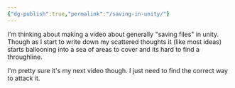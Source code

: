 ```yaml
---
{"dg-publish":true,"permalink":"/saving-in-unity/"}
---
```



I'm thinking about making a video about generally "saving files" in unity. 
Though as I start to write down my scattered thoughts it (like most ideas) starts ballooning into a sea of areas to cover and its hard to find a throughline. 

I'm pretty sure it's my next video though. I just need to find the correct way to attack it. 

<style> .container {font-family: sans-serif; text-align: center;} .button-wrapper button {z-index: 1;height: 40px; width: 100px; margin: 10px;padding: 5px;} .excalidraw .App-menu_top .buttonList { display: flex;} .excalidraw-wrapper { height: 800px; margin: 50px; position: relative;} :root[dir="ltr"] .excalidraw .layer-ui__wrapper .zen-mode-transition.App-menu_bottom--transition-left {transform: none;} </style><script src="https://cdn.jsdelivr.net/npm/react@17/umd/react.production.min.js"></script><script src="https://cdn.jsdelivr.net/npm/react-dom@17/umd/react-dom.production.min.js"></script><script type="text/javascript" src="https://cdn.jsdelivr.net/npm/@excalidraw/excalidraw@0/dist/excalidraw.production.min.js"></script><div id="SavingInUntyexcalidraw.md1"></div><script>(function(){const InitialData={"type":"excalidraw","version":2,"source":"https://github.com/zsviczian/obsidian-excalidraw-plugin/releases/tag/2.6.6","elements":[{"id":"0SPNO1OC","type":"text","x":-1577.8308718458309,"y":-1059.2155983291727,"width":428.1905822753906,"height":74.24953122037033,"angle":6.181162893763924,"strokeColor":"#2f9e44","backgroundColor":"transparent","fillStyle":"solid","strokeWidth":2,"strokeStyle":"solid","roughness":1,"opacity":100,"groupIds":[],"frameId":null,"index":"a0","roundness":null,"seed":328492749,"version":295,"versionNonce":1709961965,"isDeleted":false,"boundElements":[],"updated":1731163373904,"link":null,"locked":false,"text":"Saving in Unity","fontSize":59.399624976296266,"fontFamily":5,"textAlign":"left","verticalAlign":"top","containerId":null,"originalText":"Saving in Unity","autoResize":true,"lineHeight":1.25,"rawText":"Saving in Unity"},{"id":"xkSs5cTW","type":"text","x":-352.34769440014793,"y":-982.0244344075331,"width":448.4303132892772,"height":49.666687011718764,"angle":0,"strokeColor":"#1971c2","backgroundColor":"transparent","fillStyle":"solid","strokeWidth":2,"strokeStyle":"solid","roughness":1,"opacity":100,"groupIds":["Yf92po7n0fMVYJ-A0EV2O"],"frameId":null,"index":"a1","roundness":null,"seed":1733821741,"version":199,"versionNonce":892517987,"isDeleted":false,"boundElements":[],"updated":1731163373904,"link":null,"locked":false,"text":"Why do people use json","fontSize":39.73334960937497,"fontFamily":5,"textAlign":"left","verticalAlign":"top","containerId":null,"originalText":"Why do people use json","autoResize":true,"lineHeight":1.25,"rawText":"Why do people use json"},{"id":"wrBcJTif","type":"text","x":-284.3477554353042,"y":-914.6911824544081,"width":571.2595825195312,"height":25,"angle":0,"strokeColor":"#1e1e1e","backgroundColor":"transparent","fillStyle":"solid","strokeWidth":2,"strokeStyle":"solid","roughness":1,"opacity":100,"groupIds":["Yf92po7n0fMVYJ-A0EV2O"],"frameId":null,"index":"a2","roundness":null,"seed":299423629,"version":194,"versionNonce":2066287949,"isDeleted":false,"boundElements":[],"updated":1731163373904,"link":null,"locked":false,"text":"Json is for reading and for communicating, not persistence","fontSize":20,"fontFamily":5,"textAlign":"left","verticalAlign":"top","containerId":null,"originalText":"Json is for reading and for communicating, not persistence","autoResize":true,"lineHeight":1.25,"rawText":"Json is for reading and for communicating, not persistence"},{"id":"MBDJlZ9L","type":"text","x":-262.34781647046043,"y":-882.0244954426894,"width":568.4796142578125,"height":25,"angle":0,"strokeColor":"#1e1e1e","backgroundColor":"transparent","fillStyle":"solid","strokeWidth":2,"strokeStyle":"solid","roughness":1,"opacity":100,"groupIds":["Yf92po7n0fMVYJ-A0EV2O"],"frameId":null,"index":"a3","roundness":null,"seed":760241645,"version":218,"versionNonce":1907554819,"isDeleted":false,"boundElements":[],"updated":1731163373904,"link":null,"locked":false,"text":"Json is not a file format its a \"structured data notation\"","fontSize":20,"fontFamily":5,"textAlign":"left","verticalAlign":"top","containerId":null,"originalText":"Json is not a file format its a \"structured data notation\"","autoResize":true,"lineHeight":1.25,"rawText":"Json is not a file format its a \"structured data notation\""},{"id":"rjDhi7s8","type":"text","x":-246.3477859528823,"y":-846.0244954426894,"width":546.8995361328125,"height":25,"angle":0,"strokeColor":"#1e1e1e","backgroundColor":"transparent","fillStyle":"solid","strokeWidth":2,"strokeStyle":"solid","roughness":1,"opacity":100,"groupIds":["Yf92po7n0fMVYJ-A0EV2O"],"frameId":null,"index":"a4","roundness":null,"seed":1355290701,"version":209,"versionNonce":1922292653,"isDeleted":false,"boundElements":[],"updated":1731163373904,"link":null,"locked":false,"text":"Use json to cross a boundary. Aka an api, not for a file","fontSize":20,"fontFamily":5,"textAlign":"left","verticalAlign":"top","containerId":null,"originalText":"Use json to cross a boundary. Aka an api, not for a file","autoResize":true,"lineHeight":1.25,"rawText":"Use json to cross a boundary. Aka an api, not for a file"},{"id":"iFDTFFiZ","type":"text","x":-237.68112945874168,"y":-811.3578694661269,"width":672.879638671875,"height":25,"angle":0,"strokeColor":"#1e1e1e","backgroundColor":"transparent","fillStyle":"solid","strokeWidth":2,"strokeStyle":"solid","roughness":1,"opacity":100,"groupIds":["Yf92po7n0fMVYJ-A0EV2O"],"frameId":null,"index":"a5","roundness":null,"seed":1981384365,"version":198,"versionNonce":367706531,"isDeleted":false,"boundElements":[],"updated":1731163373904,"link":null,"locked":false,"text":"Json reflects objects. It saves anything it finds, not what you need","fontSize":20,"fontFamily":5,"textAlign":"left","verticalAlign":"top","containerId":null,"originalText":"Json reflects objects. It saves anything it finds, not what you need","autoResize":true,"lineHeight":1.25,"rawText":"Json reflects objects. It saves anything it finds, not what you need"},{"id":"COfvDWZr","type":"text","x":-251.01447296460105,"y":-776.6912434895644,"width":621.6195678710938,"height":25,"angle":0,"strokeColor":"#1e1e1e","backgroundColor":"transparent","fillStyle":"solid","strokeWidth":2,"strokeStyle":"solid","roughness":1,"opacity":100,"groupIds":["Yf92po7n0fMVYJ-A0EV2O"],"frameId":null,"index":"a6","roundness":null,"seed":535701773,"version":210,"versionNonce":1009678915,"isDeleted":false,"boundElements":[],"updated":1731163373902,"link":null,"locked":false,"text":"Json stores words not data. Words scale differently than data","fontSize":20,"fontFamily":5,"textAlign":"left","verticalAlign":"top","containerId":null,"originalText":"Json stores words not data. Words scale differently than data","autoResize":true,"lineHeight":1.25,"rawText":"Json stores words not data. Words scale differently than data"},{"id":"asb8hM1Y","type":"text","x":-252.3477859528823,"y":-743.3579305012831,"width":840.0594482421875,"height":50,"angle":0,"strokeColor":"#1e1e1e","backgroundColor":"transparent","fillStyle":"solid","strokeWidth":2,"strokeStyle":"solid","roughness":1,"opacity":100,"groupIds":["Yf92po7n0fMVYJ-A0EV2O"],"frameId":null,"index":"a7","roundness":null,"seed":1069514605,"version":280,"versionNonce":1032600035,"isDeleted":false,"boundElements":[],"updated":1731163373902,"link":null,"locked":false,"text":"In Json 3.45436565 is 5 times larger than '85', does that make sense for game data?\n ","fontSize":20,"fontFamily":5,"textAlign":"left","verticalAlign":"top","containerId":null,"originalText":"In Json 3.45436565 is 5 times larger than '85', does that make sense for game data?\n ","autoResize":true,"lineHeight":1.25,"rawText":"In Json 3.45436565 is 5 times larger than '85', does that make sense for game data?\n "},{"id":"9Xjx7WrJ","type":"text","x":870.7543088161678,"y":-876.6526668299759,"width":370.23974609375,"height":50,"angle":0,"strokeColor":"#1e1e1e","backgroundColor":"transparent","fillStyle":"solid","strokeWidth":2,"strokeStyle":"solid","roughness":1,"opacity":100,"groupIds":[],"frameId":null,"index":"a8","roundness":null,"seed":1540819405,"version":407,"versionNonce":609607181,"isDeleted":false,"boundElements":[],"updated":1731163373904,"link":null,"locked":false,"text":"If something is \"as expected\" do you \nneed to actually store \"default\"?","fontSize":20,"fontFamily":5,"textAlign":"left","verticalAlign":"top","containerId":null,"originalText":"If something is \"as expected\" do you \nneed to actually store \"default\"?","autoResize":true,"lineHeight":1.25,"rawText":"If something is \"as expected\" do you \nneed to actually store \"default\"?"},{"id":"aad5CQ9R","type":"text","x":834.2040049118054,"y":-966.666157449057,"width":419.6279239094815,"height":62.33334350585936,"angle":0,"strokeColor":"#1971c2","backgroundColor":"transparent","fillStyle":"solid","strokeWidth":2,"strokeStyle":"solid","roughness":1,"opacity":100,"groupIds":[],"frameId":null,"index":"a9","roundness":null,"seed":1968064557,"version":206,"versionNonce":1527289155,"isDeleted":false,"boundElements":[],"updated":1731163373904,"link":null,"locked":false,"text":"QUANTIZATION","fontSize":49.86667480468749,"fontFamily":5,"textAlign":"left","verticalAlign":"top","containerId":null,"originalText":"QUANTIZATION","autoResize":true,"lineHeight":1.25,"rawText":"QUANTIZATION"},{"id":"uVNJzHg9","type":"text","x":-215.8292414379082,"y":-482.09859212237683,"width":946.3995361328125,"height":50,"angle":0,"strokeColor":"#1e1e1e","backgroundColor":"transparent","fillStyle":"solid","strokeWidth":2,"strokeStyle":"solid","roughness":1,"opacity":100,"groupIds":["O3fXLVXQevStQ4GFV5Qr5"],"frameId":null,"index":"aA","roundness":null,"seed":772717197,"version":583,"versionNonce":661165165,"isDeleted":false,"boundElements":[],"updated":1731163373904,"link":null,"locked":false,"text":"therefor a byte is an 'enum' with 256 values, a float is 4 bytes, an int is 8.\n does it make sense to store the number 0 or 5 in a space that can hold 4,294,967,295 values?","fontSize":20,"fontFamily":5,"textAlign":"left","verticalAlign":"top","containerId":null,"originalText":"therefor a byte is an 'enum' with 256 values, a float is 4 bytes, an int is 8.\n does it make sense to store the number 0 or 5 in a space that can hold 4,294,967,295 values?","autoResize":true,"lineHeight":1.25,"rawText":"therefor a byte is an 'enum' with 256 values, a float is 4 bytes, an int is 8.\n does it make sense to store the number 0 or 5 in a space that can hold 4,294,967,295 values?"},{"id":"R7wCUYvO","type":"text","x":-220.4962132803562,"y":-426.1542307535619,"width":938.2196044921875,"height":25,"angle":0,"strokeColor":"#1e1e1e","backgroundColor":"transparent","fillStyle":"solid","strokeWidth":2,"strokeStyle":"solid","roughness":1,"opacity":100,"groupIds":["O3fXLVXQevStQ4GFV5Qr5"],"frameId":null,"index":"aB","roundness":null,"seed":785506541,"version":308,"versionNonce":1349186787,"isDeleted":false,"boundElements":[],"updated":1731163373904,"link":null,"locked":false,"text":"if you have <250 possible enemy types do you really need to store any more than a single byte?","fontSize":20,"fontFamily":5,"textAlign":"left","verticalAlign":"top","containerId":null,"originalText":"if you have <250 possible enemy types do you really need to store any more than a single byte?","autoResize":true,"lineHeight":1.25,"rawText":"if you have <250 possible enemy types do you really need to store any more than a single byte?"},{"id":"iTf3YmXp","type":"text","x":-267.8293940257988,"y":-593.4319508870253,"width":296.61618084318945,"height":54.33331298828125,"angle":0,"strokeColor":"#1971c2","backgroundColor":"transparent","fillStyle":"solid","strokeWidth":2,"strokeStyle":"solid","roughness":1,"opacity":100,"groupIds":["KILiSk2QmKbUXY1InszS7","O3fXLVXQevStQ4GFV5Qr5"],"frameId":null,"index":"aC","roundness":null,"seed":1294023501,"version":594,"versionNonce":2006286029,"isDeleted":false,"boundElements":[],"updated":1731163373904,"link":null,"locked":false,"text":"It's All Binary","fontSize":43.466650390625,"fontFamily":5,"textAlign":"left","verticalAlign":"top","containerId":null,"originalText":"It's All Binary","autoResize":true,"lineHeight":1.25,"rawText":"It's All Binary"},{"id":"PdztxnXX","type":"text","x":-222.49595896720507,"y":-522.0986531575331,"width":706.8795776367188,"height":25,"angle":0,"strokeColor":"#1e1e1e","backgroundColor":"transparent","fillStyle":"solid","strokeWidth":2,"strokeStyle":"solid","roughness":1,"opacity":100,"groupIds":["KILiSk2QmKbUXY1InszS7","O3fXLVXQevStQ4GFV5Qr5"],"frameId":null,"index":"aD","roundness":null,"seed":1901480365,"version":357,"versionNonce":362832003,"isDeleted":false,"boundElements":[],"updated":1731163373904,"link":null,"locked":false,"text":"a bit is 2 values, 0 or 1, a nibble is 4 bits, a byte is 2 nibbles aka 8 bits","fontSize":20,"fontFamily":5,"textAlign":"left","verticalAlign":"top","containerId":null,"originalText":"a bit is 2 values, 0 or 1, a nibble is 4 bits, a byte is 2 nibbles aka 8 bits","autoResize":true,"lineHeight":1.25,"rawText":"a bit is 2 values, 0 or 1, a nibble is 4 bits, a byte is 2 nibbles aka 8 bits"},{"id":"gv5lqtGZ","type":"text","x":-202.12567562844674,"y":-365.1912858750897,"width":433.28062663185824,"height":44.25930447048599,"angle":0,"strokeColor":"#1971c2","backgroundColor":"transparent","fillStyle":"solid","strokeWidth":2,"strokeStyle":"solid","roughness":1,"opacity":100,"groupIds":["4QzWelYOmGOcygK7-TGCA","KILiSk2QmKbUXY1InszS7","O3fXLVXQevStQ4GFV5Qr5"],"frameId":null,"index":"aE","roundness":null,"seed":1016761357,"version":290,"versionNonce":1534467373,"isDeleted":false,"boundElements":[],"updated":1731163373904,"link":null,"locked":false,"text":"Data has common shapes","fontSize":35.4074435763888,"fontFamily":5,"textAlign":"left","verticalAlign":"top","containerId":null,"originalText":"Data has common shapes","autoResize":true,"lineHeight":1.25,"rawText":"Data has common shapes"},{"id":"4xCfLQuH","type":"text","x":-132.49585385110254,"y":-292.9691314697072,"width":911.5394287109375,"height":725,"angle":0,"strokeColor":"#1e1e1e","backgroundColor":"transparent","fillStyle":"solid","strokeWidth":2,"strokeStyle":"solid","roughness":1,"opacity":100,"groupIds":["4QzWelYOmGOcygK7-TGCA","KILiSk2QmKbUXY1InszS7","O3fXLVXQevStQ4GFV5Qr5"],"frameId":null,"index":"aF","roundness":null,"seed":1860665965,"version":1438,"versionNonce":1416058915,"isDeleted":false,"boundElements":[],"updated":1731163373904,"link":null,"locked":false,"text":"If a default transform is 0,0,0 pos, Identity Quaternion and 1 scale...\nwhat do we need to save? have if before we save anything we save \"if\" we actually did save?\naka 0 - was default 1 - has a position but no scale or rotation, 2 - ok,it has all three. \nthen cant we \"variably\" store only the \"rest\" of the needed data?\nlets take a simple single vector3\nits either\n\n0 - default\n1 - all the same number\n2 - x and y are the same\n3 - x and z are the same\n4 - y and z are the same\n5 - all different\n\nif we store that flag before the vector, 80% of the time we can avoid at least 1 float. \nthat means 30% the size of the entire thing. \n\nif you are in a grid, do you need to store position at all?\nhow about just store\n\n- anchor transform - once\n- size of a tile - once\n- tile id and its value\nnow each unique tile is a single byte instead of vectors, quaternions or whatever. \nyou can derive the rest from the parent.\n\n\n\n","fontSize":20,"fontFamily":5,"textAlign":"left","verticalAlign":"top","containerId":null,"originalText":"If a default transform is 0,0,0 pos, Identity Quaternion and 1 scale...\nwhat do we need to save? have if before we save anything we save \"if\" we actually did save?\naka 0 - was default 1 - has a position but no scale or rotation, 2 - ok,it has all three. \nthen cant we \"variably\" store only the \"rest\" of the needed data?\nlets take a simple single vector3\nits either\n\n0 - default\n1 - all the same number\n2 - x and y are the same\n3 - x and z are the same\n4 - y and z are the same\n5 - all different\n\nif we store that flag before the vector, 80% of the time we can avoid at least 1 float. \nthat means 30% the size of the entire thing. \n\nif you are in a grid, do you need to store position at all?\nhow about just store\n\n- anchor transform - once\n- size of a tile - once\n- tile id and its value\nnow each unique tile is a single byte instead of vectors, quaternions or whatever. \nyou can derive the rest from the parent.\n\n\n\n","autoResize":true,"lineHeight":1.25,"rawText":"If a default transform is 0,0,0 pos, Identity Quaternion and 1 scale...\nwhat do we need to save? have if before we save anything we save \"if\" we actually did save?\naka 0 - was default 1 - has a position but no scale or rotation, 2 - ok,it has all three. \nthen cant we \"variably\" store only the \"rest\" of the needed data?\nlets take a simple single vector3\nits either\n\n0 - default\n1 - all the same number\n2 - x and y are the same\n3 - x and z are the same\n4 - y and z are the same\n5 - all different\n\nif we store that flag before the vector, 80% of the time we can avoid at least 1 float. \nthat means 30% the size of the entire thing. \n\nif you are in a grid, do you need to store position at all?\nhow about just store\n\n- anchor transform - once\n- size of a tile - once\n- tile id and its value\nnow each unique tile is a single byte instead of vectors, quaternions or whatever. \nyou can derive the rest from the parent.\n\n\n\n"},{"id":"f9UujB7c","type":"text","x":262.6891843975948,"y":-352.69125196667,"width":206.04783630371094,"height":20,"angle":0,"strokeColor":"#1971c2","backgroundColor":"transparent","fillStyle":"solid","strokeWidth":2,"strokeStyle":"solid","roughness":1,"opacity":100,"groupIds":["4QzWelYOmGOcygK7-TGCA","KILiSk2QmKbUXY1InszS7","O3fXLVXQevStQ4GFV5Qr5"],"frameId":null,"index":"aG","roundness":null,"seed":218541261,"version":281,"versionNonce":175370125,"isDeleted":false,"boundElements":[],"updated":1731163373904,"link":null,"locked":false,"text":"(Variable Length Encoding)","fontSize":16,"fontFamily":5,"textAlign":"left","verticalAlign":"top","containerId":null,"originalText":"(Variable Length Encoding)","autoResize":true,"lineHeight":1.25,"rawText":"(Variable Length Encoding)"},{"id":"z7T6AYCN","type":"text","x":-289.1627070140805,"y":365.54944356284346,"width":340.4166885263798,"height":55.37034776475691,"angle":0,"strokeColor":"#1e1e1e","backgroundColor":"transparent","fillStyle":"solid","strokeWidth":2,"strokeStyle":"solid","roughness":1,"opacity":100,"groupIds":["t1LwKkLT8B9ADFA6STRg7","KILiSk2QmKbUXY1InszS7","O3fXLVXQevStQ4GFV5Qr5"],"frameId":null,"index":"aH","roundness":null,"seed":1183943469,"version":306,"versionNonce":2058247107,"isDeleted":false,"boundElements":[],"updated":1731163373904,"link":null,"locked":false,"text":"No Files Needed","fontSize":44.29627821180547,"fontFamily":5,"textAlign":"left","verticalAlign":"top","containerId":null,"originalText":"No Files Needed","autoResize":true,"lineHeight":1.25,"rawText":"No Files Needed"},{"id":"RgmKQ0mV","type":"text","x":-175.08857642597263,"y":433.32722134062084,"width":554.61962890625,"height":25,"angle":0,"strokeColor":"#1e1e1e","backgroundColor":"transparent","fillStyle":"solid","strokeWidth":2,"strokeStyle":"solid","roughness":1,"opacity":100,"groupIds":["t1LwKkLT8B9ADFA6STRg7","KILiSk2QmKbUXY1InszS7","O3fXLVXQevStQ4GFV5Qr5"],"frameId":null,"index":"aI","roundness":null,"seed":468819341,"version":342,"versionNonce":315127277,"isDeleted":false,"boundElements":[],"updated":1731163373904,"link":null,"locked":false,"text":"People think \"file\" when they think saving. That's limiting","fontSize":20,"fontFamily":5,"textAlign":"left","verticalAlign":"top","containerId":null,"originalText":"People think \"file\" when they think saving. That's limiting","autoResize":true,"lineHeight":1.25,"rawText":"People think \"file\" when they think saving. That's limiting"},{"id":"wxky1RBf","type":"text","x":-172.12559085739645,"y":477.0309024387107,"width":646.2396240234375,"height":25,"angle":0,"strokeColor":"#1e1e1e","backgroundColor":"transparent","fillStyle":"solid","strokeWidth":2,"strokeStyle":"solid","roughness":1,"opacity":100,"groupIds":["t1LwKkLT8B9ADFA6STRg7","KILiSk2QmKbUXY1InszS7","O3fXLVXQevStQ4GFV5Qr5"],"frameId":null,"index":"aJ","roundness":null,"seed":1147167725,"version":276,"versionNonce":882109283,"isDeleted":false,"boundElements":[],"updated":1731163373904,"link":null,"locked":false,"text":"There is data, data is encoded, most encoding is eventually bytes","fontSize":20,"fontFamily":5,"textAlign":"left","verticalAlign":"top","containerId":null,"originalText":"There is data, data is encoded, most encoding is eventually bytes","autoResize":true,"lineHeight":1.25,"rawText":"There is data, data is encoded, most encoding is eventually bytes"},{"id":"0f0z2NJX","type":"text","x":-188.05156199454927,"y":512.9568735758639,"width":871.8194580078125,"height":25,"angle":0,"strokeColor":"#1e1e1e","backgroundColor":"transparent","fillStyle":"solid","strokeWidth":2,"strokeStyle":"solid","roughness":1,"opacity":100,"groupIds":["t1LwKkLT8B9ADFA6STRg7","KILiSk2QmKbUXY1InszS7","O3fXLVXQevStQ4GFV5Qr5"],"frameId":null,"index":"aK","roundness":null,"seed":1407671885,"version":345,"versionNonce":2138910797,"isDeleted":false,"boundElements":[],"updated":1731163373904,"link":null,"locked":false,"text":"This means that to a computer an image is indistinguishable from a 3d model or an essay","fontSize":20,"fontFamily":5,"textAlign":"left","verticalAlign":"top","containerId":null,"originalText":"This means that to a computer an image is indistinguishable from a 3d model or an essay","autoResize":true,"lineHeight":1.25,"rawText":"This means that to a computer an image is indistinguishable from a 3d model or an essay"},{"id":"HeuFF5Vq","type":"text","x":-193.60711755010493,"y":551.4753468831555,"width":945.3194580078125,"height":25,"angle":0,"strokeColor":"#1e1e1e","backgroundColor":"transparent","fillStyle":"solid","strokeWidth":2,"strokeStyle":"solid","roughness":1,"opacity":100,"groupIds":["t1LwKkLT8B9ADFA6STRg7","KILiSk2QmKbUXY1InszS7","O3fXLVXQevStQ4GFV5Qr5"],"frameId":null,"index":"aL","roundness":null,"seed":559942829,"version":329,"versionNonce":644253443,"isDeleted":false,"boundElements":[],"updated":1731163373904,"link":null,"locked":false,"text":"So a save file is just a \"byte bucket\" the \"whole thing\" doesn't need to be json. Or even one file","fontSize":20,"fontFamily":5,"textAlign":"left","verticalAlign":"top","containerId":null,"originalText":"So a save file is just a \"byte bucket\" the \"whole thing\" doesn't need to be json. Or even one file","autoResize":true,"lineHeight":1.25,"rawText":"So a save file is just a \"byte bucket\" the \"whole thing\" doesn't need to be json. Or even one file"},{"id":"EDHH0xAP","type":"text","x":-229.53302087041743,"y":588.8827090793366,"width":1131.8392333984375,"height":25,"angle":0,"strokeColor":"#1e1e1e","backgroundColor":"transparent","fillStyle":"solid","strokeWidth":2,"strokeStyle":"solid","roughness":1,"opacity":100,"groupIds":["t1LwKkLT8B9ADFA6STRg7","KILiSk2QmKbUXY1InszS7","O3fXLVXQevStQ4GFV5Qr5"],"frameId":null,"index":"aM","roundness":null,"seed":1819537165,"version":371,"versionNonce":1047240365,"isDeleted":false,"boundElements":[],"updated":1731163373904,"link":null,"locked":false,"text":"A lot of \"save files\" are actually a compressed archive and house json files, binary etc where each part makes sense","fontSize":20,"fontFamily":5,"textAlign":"left","verticalAlign":"top","containerId":null,"originalText":"A lot of \"save files\" are actually a compressed archive and house json files, binary etc where each part makes sense","autoResize":true,"lineHeight":1.25,"rawText":"A lot of \"save files\" are actually a compressed archive and house json files, binary etc where each part makes sense"},{"id":"2vIgbeJK","type":"text","x":-216.57010311868112,"y":627.7716657850651,"width":608.53955078125,"height":25,"angle":0,"strokeColor":"#1e1e1e","backgroundColor":"transparent","fillStyle":"solid","strokeWidth":2,"strokeStyle":"solid","roughness":1,"opacity":100,"groupIds":["t1LwKkLT8B9ADFA6STRg7","KILiSk2QmKbUXY1InszS7","O3fXLVXQevStQ4GFV5Qr5"],"frameId":null,"index":"aN","roundness":null,"seed":1134331245,"version":289,"versionNonce":1722068643,"isDeleted":false,"boundElements":[],"updated":1731163373904,"link":null,"locked":false,"text":"there are single file \"document databases\" like litedb or sqlite ","fontSize":20,"fontFamily":5,"textAlign":"left","verticalAlign":"top","containerId":null,"originalText":"there are single file \"document databases\" like litedb or sqlite ","autoResize":true,"lineHeight":1.25,"rawText":"there are single file \"document databases\" like litedb or sqlite "},{"id":"f7HCr0NK","type":"text","x":-177.31079864819503,"y":665.549443562843,"width":659.9794311523438,"height":75,"angle":0,"strokeColor":"#1e1e1e","backgroundColor":"transparent","fillStyle":"solid","strokeWidth":2,"strokeStyle":"solid","roughness":1,"opacity":100,"groupIds":["t1LwKkLT8B9ADFA6STRg7","KILiSk2QmKbUXY1InszS7","O3fXLVXQevStQ4GFV5Qr5"],"frameId":null,"index":"aO","roundness":null,"seed":706957261,"version":453,"versionNonce":1178419469,"isDeleted":false,"boundElements":[],"updated":1731163373904,"link":null,"locked":false,"text":"so your save could literally be encoded as a database, some json,\n some binary and soundwaves wrapped in an archive called game.sav\n as far as anyone cares","fontSize":20,"fontFamily":5,"textAlign":"left","verticalAlign":"top","containerId":null,"originalText":"so your save could literally be encoded as a database, some json,\n some binary and soundwaves wrapped in an archive called game.sav\n as far as anyone cares","autoResize":true,"lineHeight":1.25,"rawText":"so your save could literally be encoded as a database, some json,\n some binary and soundwaves wrapped in an archive called game.sav\n as far as anyone cares"},{"id":"dCiWxH1f","type":"text","x":-243.97746531486177,"y":756.6604868571139,"width":1023.3792724609375,"height":25,"angle":0,"strokeColor":"#1e1e1e","backgroundColor":"transparent","fillStyle":"solid","strokeWidth":2,"strokeStyle":"solid","roughness":1,"opacity":100,"groupIds":["t1LwKkLT8B9ADFA6STRg7","KILiSk2QmKbUXY1InszS7","O3fXLVXQevStQ4GFV5Qr5"],"frameId":null,"index":"aP","roundness":null,"seed":2116144685,"version":388,"versionNonce":939319875,"isDeleted":false,"boundElements":[],"updated":1731163373904,"link":null,"locked":false,"text":"This is why thinking about files at all is relatively pointless in the grand scheme of the \"saving\" question","fontSize":20,"fontFamily":5,"textAlign":"left","verticalAlign":"top","containerId":null,"originalText":"This is why thinking about files at all is relatively pointless in the grand scheme of the \"saving\" question","autoResize":true,"lineHeight":1.25,"rawText":"This is why thinking about files at all is relatively pointless in the grand scheme of the \"saving\" question"},{"id":"CEUXuc7H","type":"text","x":-1326.964003591407,"y":-976.8220872449438,"width":422.24916934475965,"height":42.5757668235085,"angle":0,"strokeColor":"#1971c2","backgroundColor":"transparent","fillStyle":"solid","strokeWidth":2,"strokeStyle":"solid","roughness":1,"opacity":100,"groupIds":["xehEz3t6GgsO_RR3DYOdC"],"frameId":null,"index":"aQ","roundness":null,"seed":511803533,"version":192,"versionNonce":2087425901,"isDeleted":false,"boundElements":[],"updated":1731163373904,"link":null,"locked":false,"text":"What is your actual goal?","fontSize":34.06061345880679,"fontFamily":5,"textAlign":"left","verticalAlign":"top","containerId":null,"originalText":"What is your actual goal?","autoResize":true,"lineHeight":1.25,"rawText":"What is your actual goal?"},{"id":"iegCu7h3","type":"text","x":-1180.903379035299,"y":-912.5796722502705,"width":706.6995239257812,"height":50,"angle":0,"strokeColor":"#1e1e1e","backgroundColor":"transparent","fillStyle":"solid","strokeWidth":2,"strokeStyle":"solid","roughness":1,"opacity":100,"groupIds":["xehEz3t6GgsO_RR3DYOdC"],"frameId":null,"index":"aR","roundness":null,"seed":1358685933,"version":202,"versionNonce":55419363,"isDeleted":false,"boundElements":[],"updated":1731163373904,"link":null,"locked":false,"text":"A \"something\", hand signal, dance, noise (or most likely string or byte[]) \nthat represents the current state of a thing","fontSize":20,"fontFamily":5,"textAlign":"left","verticalAlign":"top","containerId":null,"originalText":"A \"something\", hand signal, dance, noise (or most likely string or byte[]) \nthat represents the current state of a thing","autoResize":true,"lineHeight":1.25,"rawText":"A \"something\", hand signal, dance, noise (or most likely string or byte[]) \nthat represents the current state of a thing"},{"id":"goZkYx6w","type":"text","x":-1185.4488335807534,"y":-843.4887354161085,"width":414.81976318359375,"height":25,"angle":0,"strokeColor":"#1e1e1e","backgroundColor":"transparent","fillStyle":"solid","strokeWidth":2,"strokeStyle":"solid","roughness":1,"opacity":100,"groupIds":["xehEz3t6GgsO_RR3DYOdC"],"frameId":null,"index":"aS","roundness":null,"seed":1746567501,"version":128,"versionNonce":1530929613,"isDeleted":false,"boundElements":[],"updated":1731163373904,"link":null,"locked":false,"text":"A way to have a thing spit out that thing","fontSize":20,"fontFamily":5,"textAlign":"left","verticalAlign":"top","containerId":null,"originalText":"A way to have a thing spit out that thing","autoResize":true,"lineHeight":1.25,"rawText":"A way to have a thing spit out that thing"},{"id":"UKiMqlrl","type":"text","x":-1183.0245171745034,"y":-809.8523995229978,"width":251.6998748779297,"height":25,"angle":0,"strokeColor":"#1e1e1e","backgroundColor":"transparent","fillStyle":"solid","strokeWidth":2,"strokeStyle":"solid","roughness":1,"opacity":100,"groupIds":["xehEz3t6GgsO_RR3DYOdC"],"frameId":null,"index":"aT","roundness":null,"seed":691457965,"version":97,"versionNonce":296054147,"isDeleted":false,"boundElements":[],"updated":1731163373904,"link":null,"locked":false,"text":"A place to put that thing","fontSize":20,"fontFamily":5,"textAlign":"left","verticalAlign":"top","containerId":null,"originalText":"A place to put that thing","autoResize":true,"lineHeight":1.25,"rawText":"A place to put that thing"},{"id":"uKmGK9ro","type":"text","x":-1189.994288126208,"y":-775.6099567850717,"width":485.59967041015625,"height":50,"angle":0,"strokeColor":"#1e1e1e","backgroundColor":"transparent","fillStyle":"solid","strokeWidth":2,"strokeStyle":"solid","roughness":1,"opacity":100,"groupIds":["xehEz3t6GgsO_RR3DYOdC"],"frameId":null,"index":"aU","roundness":null,"seed":1920619021,"version":150,"versionNonce":1473536045,"isDeleted":false,"boundElements":[],"updated":1731163373904,"link":null,"locked":false,"text":"A way for that thing to take the something back\nand return to what it was like","fontSize":20,"fontFamily":5,"textAlign":"left","verticalAlign":"top","containerId":null,"originalText":"A way for that thing to take the something back\nand return to what it was like","autoResize":true,"lineHeight":1.25,"rawText":"A way for that thing to take the something back\nand return to what it was like"},{"id":"EYCrZSIz","type":"text","x":-1276.05485719581,"y":-677.7312058972875,"width":853.8195190429688,"height":50,"angle":0,"strokeColor":"#1e1e1e","backgroundColor":"transparent","fillStyle":"solid","strokeWidth":2,"strokeStyle":"solid","roughness":1,"opacity":100,"groupIds":["xehEz3t6GgsO_RR3DYOdC"],"frameId":null,"index":"aV","roundness":null,"seed":551454829,"version":222,"versionNonce":105039139,"isDeleted":false,"boundElements":[],"updated":1731163373904,"link":null,"locked":false,"text":"With all this being said, why is all the conversation about the \"place\" to put the thing, \nthe least interesting or complicated part of the problem?","fontSize":20,"fontFamily":5,"textAlign":"left","verticalAlign":"top","containerId":null,"originalText":"With all this being said, why is all the conversation about the \"place\" to put the thing, \nthe least interesting or complicated part of the problem?","autoResize":true,"lineHeight":1.25,"rawText":"With all this being said, why is all the conversation about the \"place\" to put the thing, \nthe least interesting or complicated part of the problem?"},{"id":"APf2O4Xc","type":"text","x":-1353.933552597089,"y":-559.8524550095028,"width":479.2156359052118,"height":40.151478160511374,"angle":0,"strokeColor":"#1971c2","backgroundColor":"transparent","fillStyle":"solid","strokeWidth":2,"strokeStyle":"solid","roughness":1,"opacity":100,"groupIds":[],"frameId":null,"index":"aW","roundness":null,"seed":908915405,"version":163,"versionNonce":135385741,"isDeleted":false,"boundElements":[],"updated":1731163373904,"link":null,"locked":false,"text":"What is it that we are saving?","fontSize":32.1211825284091,"fontFamily":5,"textAlign":"left","verticalAlign":"top","containerId":null,"originalText":"What is it that we are saving?","autoResize":true,"lineHeight":1.25,"rawText":"What is it that we are saving?"},{"id":"s0O4Jh0m","type":"text","x":-1226.3578690033398,"y":-502.2767159292468,"width":283.75982666015625,"height":25,"angle":0,"strokeColor":"#f08c00","backgroundColor":"transparent","fillStyle":"solid","strokeWidth":2,"strokeStyle":"solid","roughness":1,"opacity":100,"groupIds":[],"frameId":null,"index":"aX","roundness":null,"seed":1056903469,"version":58,"versionNonce":412362947,"isDeleted":false,"boundElements":[],"updated":1731163373904,"link":null,"locked":false,"text":"Saving is really about state. ","fontSize":20,"fontFamily":5,"textAlign":"left","verticalAlign":"top","containerId":null,"originalText":"Saving is really about state. ","autoResize":true,"lineHeight":1.25,"rawText":"Saving is really about state. "},{"id":"XomEQcho","type":"text","x":-1229.0851972171183,"y":-462.27666044274105,"width":458.67974853515625,"height":50,"angle":0,"strokeColor":"#1e1e1e","backgroundColor":"transparent","fillStyle":"solid","strokeWidth":2,"strokeStyle":"solid","roughness":1,"opacity":100,"groupIds":[],"frameId":null,"index":"aY","roundness":null,"seed":2025743245,"version":142,"versionNonce":145881325,"isDeleted":false,"boundElements":[],"updated":1731163373904,"link":null,"locked":false,"text":"you don't need a state machine to have state.\nevery system has a state","fontSize":20,"fontFamily":5,"textAlign":"left","verticalAlign":"top","containerId":null,"originalText":"you don't need a state machine to have state.\nevery system has a state","autoResize":true,"lineHeight":1.25,"rawText":"you don't need a state machine to have state.\nevery system has a state"},{"id":"oX31k19b","type":"text","x":-1243.9336080835958,"y":-373.1858623248433,"width":466.8197326660156,"height":25,"angle":0,"strokeColor":"#1e1e1e","backgroundColor":"transparent","fillStyle":"solid","strokeWidth":2,"strokeStyle":"solid","roughness":1,"opacity":100,"groupIds":[],"frameId":null,"index":"aZ","roundness":null,"seed":933521901,"version":66,"versionNonce":238557283,"isDeleted":false,"boundElements":[],"updated":1731163373904,"link":null,"locked":false,"text":"How much info do you need to capture a state?","fontSize":20,"fontFamily":5,"textAlign":"left","verticalAlign":"top","containerId":null,"originalText":"How much info do you need to capture a state?","autoResize":true,"lineHeight":1.25,"rawText":"How much info do you need to capture a state?"},{"id":"1rV6t6EV","type":"text","x":-1245.1457662867208,"y":-331.0646686991333,"width":626.5197143554688,"height":50,"angle":0,"strokeColor":"#1e1e1e","backgroundColor":"transparent","fillStyle":"solid","strokeWidth":2,"strokeStyle":"solid","roughness":1,"opacity":100,"groupIds":[],"frameId":null,"index":"aa","roundness":null,"seed":213558349,"version":162,"versionNonce":591287117,"isDeleted":false,"boundElements":[],"updated":1731163373904,"link":null,"locked":false,"text":"Do you have to clone a person to return to work the next day?\nCan't you just write a note of where you left off?","fontSize":20,"fontFamily":5,"textAlign":"left","verticalAlign":"top","containerId":null,"originalText":"Do you have to clone a person to return to work the next day?\nCan't you just write a note of where you left off?","autoResize":true,"lineHeight":1.25,"rawText":"Do you have to clone a person to return to work the next day?\nCan't you just write a note of where you left off?"},{"id":"Wc1YzRXO","type":"text","x":-1246.6608808108683,"y":-259.8525104960084,"width":458.5597229003906,"height":25,"angle":0,"strokeColor":"#1e1e1e","backgroundColor":"transparent","fillStyle":"solid","strokeWidth":2,"strokeStyle":"solid","roughness":1,"opacity":100,"groupIds":[],"frameId":null,"index":"ab","roundness":null,"seed":735744685,"version":79,"versionNonce":1962742787,"isDeleted":false,"boundElements":[],"updated":1731163373904,"link":null,"locked":false,"text":"So basically even though saving is about state","fontSize":20,"fontFamily":5,"textAlign":"left","verticalAlign":"top","containerId":null,"originalText":"So basically even though saving is about state","autoResize":true,"lineHeight":1.25,"rawText":"So basically even though saving is about state"},{"id":"h2dQEwZP","type":"text","x":-1248.4790626290503,"y":-215.30705595055377,"width":284.4398193359375,"height":25,"angle":0,"strokeColor":"#e03131","backgroundColor":"transparent","fillStyle":"solid","strokeWidth":2,"strokeStyle":"solid","roughness":1,"opacity":100,"groupIds":[],"frameId":null,"index":"ac","roundness":null,"seed":296596749,"version":52,"versionNonce":873488813,"isDeleted":false,"boundElements":[],"updated":1731163373904,"link":null,"locked":false,"text":"Saving is NOT State capture","fontSize":20,"fontFamily":5,"textAlign":"left","verticalAlign":"top","containerId":null,"originalText":"Saving is NOT State capture","autoResize":true,"lineHeight":1.25,"rawText":"Saving is NOT State capture"},{"id":"hTUoggtl","type":"text","x":-1239.6912208321753,"y":-167.12523776873564,"width":442.07977294921875,"height":50,"angle":0,"strokeColor":"#1e1e1e","backgroundColor":"transparent","fillStyle":"solid","strokeWidth":2,"strokeStyle":"solid","roughness":1,"opacity":100,"groupIds":[],"frameId":null,"index":"ad","roundness":null,"seed":1772981101,"version":94,"versionNonce":484547491,"isDeleted":false,"boundElements":[],"updated":1731163373904,"link":null,"locked":false,"text":"you don't need to store WHAT something is. \nyou need to store the ","fontSize":20,"fontFamily":5,"textAlign":"left","verticalAlign":"top","containerId":null,"originalText":"you don't need to store WHAT something is. \nyou need to store the ","autoResize":true,"lineHeight":1.25,"rawText":"you don't need to store WHAT something is. \nyou need to store the "},{"id":"l8dm6AMW","type":"text","x":-1013.0245171745048,"y":-141.06461321262776,"width":116.05990600585938,"height":25,"angle":0,"strokeColor":"#2f9e44","backgroundColor":"transparent","fillStyle":"solid","strokeWidth":2,"strokeStyle":"solid","roughness":1,"opacity":100,"groupIds":[],"frameId":null,"index":"ae","roundness":null,"seed":874747341,"version":103,"versionNonce":1347527693,"isDeleted":false,"boundElements":[],"updated":1731163373904,"link":null,"locked":false,"text":"instructions","fontSize":20,"fontFamily":5,"textAlign":"left","verticalAlign":"top","containerId":null,"originalText":"instructions","autoResize":true,"lineHeight":1.25,"rawText":"instructions"},{"id":"mLcBeTE7","type":"text","x":-890.2972444472321,"y":-141.06466869913328,"width":319.31988525390625,"height":25,"angle":0,"strokeColor":"#1e1e1e","backgroundColor":"transparent","fillStyle":"solid","strokeWidth":2,"strokeStyle":"solid","roughness":1,"opacity":100,"groupIds":[],"frameId":null,"index":"af","roundness":null,"seed":740906029,"version":67,"versionNonce":1377054531,"isDeleted":false,"boundElements":[],"updated":1731163373904,"link":null,"locked":false,"text":"of how to return to that WHAT.","fontSize":20,"fontFamily":5,"textAlign":"left","verticalAlign":"top","containerId":null,"originalText":"of how to return to that WHAT.","autoResize":true,"lineHeight":1.25,"rawText":"of how to return to that WHAT."},{"id":"TwbuSXbo","type":"text","x":-1396.6608860127278,"y":-52.80713918031273,"width":633.6396484375,"height":35,"angle":0,"strokeColor":"#1971c2","backgroundColor":"transparent","fillStyle":"solid","strokeWidth":2,"strokeStyle":"solid","roughness":1,"opacity":100,"groupIds":[],"frameId":null,"index":"ag","roundness":null,"seed":1839744653,"version":101,"versionNonce":737909357,"isDeleted":false,"boundElements":[],"updated":1731163373904,"link":null,"locked":false,"text":"How much information and who's responsibility?","fontSize":28,"fontFamily":5,"textAlign":"left","verticalAlign":"top","containerId":null,"originalText":"How much information and who's responsibility?","autoResize":true,"lineHeight":1.25,"rawText":"How much information and who's responsibility?"},{"id":"hFvAwGg9","type":"text","x":-1301.2063405581828,"y":-0.9131073088637436,"width":523.539794921875,"height":50,"angle":0,"strokeColor":"#1e1e1e","backgroundColor":"transparent","fillStyle":"solid","strokeWidth":2,"strokeStyle":"solid","roughness":1,"opacity":100,"groupIds":[],"frameId":null,"index":"ah","roundness":null,"seed":1532620013,"version":161,"versionNonce":1458786019,"isDeleted":false,"boundElements":[],"updated":1731163373904,"link":null,"locked":false,"text":"Do you have to save the location of the coffee shop\n owners keys to get your morning coffee?","fontSize":20,"fontFamily":5,"textAlign":"left","verticalAlign":"top","containerId":null,"originalText":"Do you have to save the location of the coffee shop\n owners keys to get your morning coffee?","autoResize":true,"lineHeight":1.25,"rawText":"Do you have to save the location of the coffee shop\n owners keys to get your morning coffee?"},{"id":"zsFT5JXO","type":"text","x":-1302.1154869537797,"y":74.99587262721576,"width":605.259521484375,"height":25,"angle":0,"strokeColor":"#1e1e1e","backgroundColor":"transparent","fillStyle":"solid","strokeWidth":2,"strokeStyle":"solid","roughness":1,"opacity":100,"groupIds":[],"frameId":null,"index":"ai","roundness":null,"seed":1153943373,"version":73,"versionNonce":1071105229,"isDeleted":false,"boundElements":[],"updated":1731163373904,"link":null,"locked":false,"text":"Usually a 'systems' state is relatively small, but it exists in a ","fontSize":20,"fontFamily":5,"textAlign":"left","verticalAlign":"top","containerId":null,"originalText":"Usually a 'systems' state is relatively small, but it exists in a ","autoResize":true,"lineHeight":1.25,"rawText":"Usually a 'systems' state is relatively small, but it exists in a "},{"id":"dG6fcFCB","type":"text","x":-693.4786253260274,"y":73.10195172877826,"width":77.27995300292969,"height":25,"angle":0,"strokeColor":"#2f9e44","backgroundColor":"transparent","fillStyle":"solid","strokeWidth":2,"strokeStyle":"solid","roughness":1,"opacity":100,"groupIds":[],"frameId":null,"index":"aj","roundness":null,"seed":1280005549,"version":120,"versionNonce":504199811,"isDeleted":false,"boundElements":[],"updated":1731163373904,"link":null,"locked":false,"text":"context","fontSize":20,"fontFamily":5,"textAlign":"left","verticalAlign":"top","containerId":null,"originalText":"context","autoResize":true,"lineHeight":1.25,"rawText":"context"},{"id":"eBnaCKWh","type":"text","x":-1307.1693976427002,"y":105.22320084099414,"width":381.15972900390625,"height":25,"angle":0,"strokeColor":"#1e1e1e","backgroundColor":"transparent","fillStyle":"solid","strokeWidth":2,"strokeStyle":"solid","roughness":1,"opacity":100,"groupIds":[],"frameId":null,"index":"ak","roundness":null,"seed":219027469,"version":193,"versionNonce":796893997,"isDeleted":false,"boundElements":[],"updated":1731163373904,"link":null,"locked":false,"text":"aka in a world, office or location/town.","fontSize":20,"fontFamily":5,"textAlign":"left","verticalAlign":"top","containerId":null,"originalText":"aka in a world, office or location/town.","autoResize":true,"lineHeight":1.25,"rawText":"aka in a world, office or location/town."},{"id":"5s5qCHWs","type":"text","x":-1303.3275896703988,"y":144.38979352565315,"width":782.1795654296875,"height":50,"angle":0,"strokeColor":"#1e1e1e","backgroundColor":"transparent","fillStyle":"solid","strokeWidth":2,"strokeStyle":"solid","roughness":1,"opacity":100,"groupIds":[],"frameId":null,"index":"al","roundness":null,"seed":17403501,"version":219,"versionNonce":1143026211,"isDeleted":false,"boundElements":[],"updated":1731163373904,"link":null,"locked":false,"text":"It is not an object job to save its context. providing gravity still works\nin the morning, your saving job is done if you can return to what you were doing","fontSize":20,"fontFamily":5,"textAlign":"left","verticalAlign":"top","containerId":null,"originalText":"It is not an object job to save its context. providing gravity still works\nin the morning, your saving job is done if you can return to what you were doing","autoResize":true,"lineHeight":1.25,"rawText":"It is not an object job to save its context. providing gravity still works\nin the morning, your saving job is done if you can return to what you were doing"},{"id":"ab8Zy8zE","type":"text","x":-1303.0245778628707,"y":211.05649718332364,"width":524.2196044921875,"height":25,"angle":0,"strokeColor":"#1e1e1e","backgroundColor":"transparent","fillStyle":"solid","strokeWidth":2,"strokeStyle":"solid","roughness":1,"opacity":100,"groupIds":[],"frameId":null,"index":"am","roundness":null,"seed":654784717,"version":67,"versionNonce":1868346765,"isDeleted":false,"boundElements":[],"updated":1731163373904,"link":null,"locked":false,"text":"What this means is that saving is 'structured' data.  ","fontSize":20,"fontFamily":5,"textAlign":"left","verticalAlign":"top","containerId":null,"originalText":"What this means is that saving is 'structured' data.  ","autoResize":true,"lineHeight":1.25,"rawText":"What this means is that saving is 'structured' data.  "},{"id":"OJvSZfEZ","type":"text","x":-1306.3579296917057,"y":243.7837699105964,"width":756.799560546875,"height":50,"angle":0,"strokeColor":"#1e1e1e","backgroundColor":"transparent","fillStyle":"solid","strokeWidth":2,"strokeStyle":"solid","roughness":1,"opacity":100,"groupIds":[],"frameId":null,"index":"an","roundness":null,"seed":1755354925,"version":184,"versionNonce":1243411907,"isDeleted":false,"boundElements":[],"updated":1731163373904,"link":null,"locked":false,"text":"You restore the world, then the people, then the peoples inventories. \nThis way you don't have to try to solve saving everything, just your vicinity ","fontSize":20,"fontFamily":5,"textAlign":"left","verticalAlign":"top","containerId":null,"originalText":"You restore the world, then the people, then the peoples inventories. \nThis way you don't have to try to solve saving everything, just your vicinity ","autoResize":true,"lineHeight":1.25,"rawText":"You restore the world, then the people, then the peoples inventories. \nThis way you don't have to try to solve saving everything, just your vicinity "},{"id":"gP8MOsZB","type":"text","x":-1428.6320774189778,"y":345.67776016716545,"width":661.8276977539062,"height":35,"angle":0,"strokeColor":"#1971c2","backgroundColor":"transparent","fillStyle":"solid","strokeWidth":2,"strokeStyle":"solid","roughness":1,"opacity":100,"groupIds":[],"frameId":null,"index":"ao","roundness":null,"seed":1077881229,"version":368,"versionNonce":715684845,"isDeleted":false,"boundElements":[],"updated":1731163373904,"link":null,"locked":false,"text":"how much of that save info is actually relevant?","fontSize":28,"fontFamily":5,"textAlign":"left","verticalAlign":"top","containerId":null,"originalText":"how much of that save info is actually relevant?","autoResize":true,"lineHeight":1.25,"rawText":"how much of that save info is actually relevant?"},{"id":"RKm31DsM","type":"text","x":-1358.5613543188354,"y":400.37469287313144,"width":671.6796875,"height":25,"angle":0,"strokeColor":"#1e1e1e","backgroundColor":"transparent","fillStyle":"solid","strokeWidth":2,"strokeStyle":"solid","roughness":1,"opacity":100,"groupIds":[],"frameId":null,"index":"ap","roundness":null,"seed":521957357,"version":89,"versionNonce":253707619,"isDeleted":false,"boundElements":[],"updated":1731163373904,"link":null,"locked":false,"text":"are you saving YOUR hammer, or just that a task requires a hammer?","fontSize":20,"fontFamily":5,"textAlign":"left","verticalAlign":"top","containerId":null,"originalText":"are you saving YOUR hammer, or just that a task requires a hammer?","autoResize":true,"lineHeight":1.25,"rawText":"are you saving YOUR hammer, or just that a task requires a hammer?"},{"id":"XWXY93yE","type":"text","x":-1363.9335577989493,"y":443.7837837822222,"width":664.4796752929688,"height":50,"angle":0,"strokeColor":"#1e1e1e","backgroundColor":"transparent","fillStyle":"solid","strokeWidth":2,"strokeStyle":"solid","roughness":1,"opacity":100,"groupIds":[],"frameId":null,"index":"aq","roundness":null,"seed":323086925,"version":149,"versionNonce":1768715853,"isDeleted":false,"boundElements":[],"updated":1731163373904,"link":null,"locked":false,"text":"does it matter if it is THAT npc that is restored, or just that AN \nnpc is there in the same pose and that hat?","fontSize":20,"fontFamily":5,"textAlign":"left","verticalAlign":"top","containerId":null,"originalText":"does it matter if it is THAT npc that is restored, or just that AN \nnpc is there in the same pose and that hat?","autoResize":true,"lineHeight":1.25,"rawText":"does it matter if it is THAT npc that is restored, or just that AN \nnpc is there in the same pose and that hat?"},{"id":"1Q1B3Se5","type":"text","x":-1366.3578742051993,"y":509.84446382483594,"width":545.939697265625,"height":25,"angle":0,"strokeColor":"#1e1e1e","backgroundColor":"transparent","fillStyle":"solid","strokeWidth":2,"strokeStyle":"solid","roughness":1,"opacity":100,"groupIds":[],"frameId":null,"index":"ar","roundness":null,"seed":763959469,"version":78,"versionNonce":175546627,"isDeleted":false,"boundElements":[],"updated":1731163373904,"link":null,"locked":false,"text":"In fact does it even matter if its THAT its that hat? ","fontSize":20,"fontFamily":5,"textAlign":"left","verticalAlign":"top","containerId":null,"originalText":"In fact does it even matter if its THAT its that hat? ","autoResize":true,"lineHeight":1.25,"rawText":"In fact does it even matter if its THAT its that hat? "},{"id":"nm38D3Xl","type":"text","x":-1360.6002614566194,"y":569.2383292367679,"width":779.3995361328125,"height":75,"angle":0,"strokeColor":"#1e1e1e","backgroundColor":"transparent","fillStyle":"solid","strokeWidth":2,"strokeStyle":"solid","roughness":1,"opacity":100,"groupIds":[],"frameId":null,"index":"as","roundness":null,"seed":664501005,"version":243,"versionNonce":1988240557,"isDeleted":false,"boundElements":[],"updated":1731163373904,"link":null,"locked":false,"text":"If you decide at christmas to change all hats to santa hats or\non Halloween to turn all enemies to pumpkin dragons, did you need to store the \nactual enemy?","fontSize":20,"fontFamily":5,"textAlign":"left","verticalAlign":"top","containerId":null,"originalText":"If you decide at christmas to change all hats to santa hats or\non Halloween to turn all enemies to pumpkin dragons, did you need to store the \nactual enemy?","autoResize":true,"lineHeight":1.25,"rawText":"If you decide at christmas to change all hats to santa hats or\non Halloween to turn all enemies to pumpkin dragons, did you need to store the \nactual enemy?"},{"id":"eRUbEh6B","type":"text","x":-1369.9942378415628,"y":666.5110565094949,"width":879.2794799804688,"height":50,"angle":0,"strokeColor":"#1e1e1e","backgroundColor":"transparent","fillStyle":"solid","strokeWidth":2,"strokeStyle":"solid","roughness":1,"opacity":100,"groupIds":[],"frameId":null,"index":"at","roundness":null,"seed":1240633709,"version":208,"versionNonce":1168214179,"isDeleted":false,"boundElements":[],"updated":1731163373904,"link":null,"locked":false,"text":"If I am \"rebuilding\" the world and I have a shelf of 10 enemies, if I pickup enemy 4 \nand put them back in their original pose, would I care if someone swapped 4 to a pumpkin?","fontSize":20,"fontFamily":5,"textAlign":"left","verticalAlign":"top","containerId":null,"originalText":"If I am \"rebuilding\" the world and I have a shelf of 10 enemies, if I pickup enemy 4 \nand put them back in their original pose, would I care if someone swapped 4 to a pumpkin?","autoResize":true,"lineHeight":1.25,"rawText":"If I am \"rebuilding\" the world and I have a shelf of 10 enemies, if I pickup enemy 4 \nand put them back in their original pose, would I care if someone swapped 4 to a pumpkin?"},{"id":"Jv8oLwJe","type":"text","x":-1371.8123641732388,"y":740.1474201458586,"width":575.65966796875,"height":25,"angle":0,"strokeColor":"#1e1e1e","backgroundColor":"transparent","fillStyle":"solid","strokeWidth":2,"strokeStyle":"solid","roughness":1,"opacity":100,"groupIds":[],"frameId":null,"index":"au","roundness":null,"seed":299359181,"version":137,"versionNonce":93521677,"isDeleted":false,"boundElements":[],"updated":1731163373904,"link":null,"locked":false,"text":"So basically do I need to store the ACTUAL enemy, or the","fontSize":20,"fontFamily":5,"textAlign":"left","verticalAlign":"top","containerId":null,"originalText":"So basically do I need to store the ACTUAL enemy, or the","autoResize":true,"lineHeight":1.25,"rawText":"So basically do I need to store the ACTUAL enemy, or the"},{"id":"ePIBm2SR","type":"text","x":-783.1796688884824,"y":741.5868510762562,"width":75.21994018554688,"height":25,"angle":0,"strokeColor":"#2f9e44","backgroundColor":"transparent","fillStyle":"solid","strokeWidth":2,"strokeStyle":"solid","roughness":1,"opacity":100,"groupIds":[],"frameId":null,"index":"av","roundness":null,"seed":392485421,"version":148,"versionNonce":374242371,"isDeleted":false,"boundElements":[],"updated":1731163373904,"link":null,"locked":false,"text":"concept","fontSize":20,"fontFamily":5,"textAlign":"left","verticalAlign":"top","containerId":null,"originalText":"concept","autoResize":true,"lineHeight":1.25,"rawText":"concept"},{"id":"mZyGfvew","type":"text","x":-692.1153759807676,"y":741.0565110549494,"width":176.97988891601562,"height":25,"angle":0,"strokeColor":"#1e1e1e","backgroundColor":"transparent","fillStyle":"solid","strokeWidth":2,"strokeStyle":"solid","roughness":1,"opacity":100,"groupIds":[],"frameId":null,"index":"aw","roundness":null,"seed":864226445,"version":54,"versionNonce":421043565,"isDeleted":false,"boundElements":[],"updated":1731163373904,"link":null,"locked":false,"text":"of an enemy type?","fontSize":20,"fontFamily":5,"textAlign":"left","verticalAlign":"top","containerId":null,"originalText":"of an enemy type?","autoResize":true,"lineHeight":1.25,"rawText":"of an enemy type?"}],"appState":{"theme":"dark","viewBackgroundColor":"#ffffff","currentItemStrokeColor":"#1e1e1e","currentItemBackgroundColor":"transparent","currentItemFillStyle":"solid","currentItemStrokeWidth":2,"currentItemStrokeStyle":"solid","currentItemRoughness":1,"currentItemOpacity":100,"currentItemFontFamily":5,"currentItemFontSize":20,"currentItemTextAlign":"left","currentItemStartArrowhead":null,"currentItemEndArrowhead":"arrow","currentItemArrowType":"round","scrollX":1802.7047024410347,"scrollY":1080.753426673748,"zoom":{"value":0.665499},"currentItemRoundness":"round","gridSize":20,"gridStep":5,"gridModeEnabled":false,"gridColor":{"Bold":"rgba(217, 217, 217, 0.5)","Regular":"rgba(230, 230, 230, 0.5)"},"currentStrokeOptions":null,"frameRendering":{"enabled":true,"clip":true,"name":true,"outline":true},"objectsSnapModeEnabled":false,"activeTool":{"type":"selection","customType":null,"locked":false,"lastActiveTool":null}},"files":{}};InitialData.scrollToContent=true;App=()=>{const e=React.useRef(null),t=React.useRef(null),[n,i]=React.useState({width:void 0,height:void 0});return React.useEffect(()=>{i({width:t.current.getBoundingClientRect().width,height:t.current.getBoundingClientRect().height});const e=()=>{i({width:t.current.getBoundingClientRect().width,height:t.current.getBoundingClientRect().height})};return window.addEventListener("resize",e),()=>window.removeEventListener("resize",e)},[t]),React.createElement(React.Fragment,null,React.createElement("div",{className:"excalidraw-wrapper",ref:t},React.createElement(ExcalidrawLib.Excalidraw,{ref:e,width:n.width,height:n.height,initialData:InitialData,viewModeEnabled:!0,zenModeEnabled:!0,gridModeEnabled:!1})))},excalidrawWrapper=document.getElementById("SavingInUntyexcalidraw.md1");ReactDOM.render(React.createElement(App),excalidrawWrapper);})();</script>